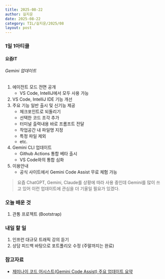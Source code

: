 ```yaml
---
title: 2025-08-22
author: 길지운
date: 2025-08-22
category: TIL/길지운/2025/08
layout: post
---
```


### 1일 1아티클
#### 요즘IT
###### Gemini 업데이트
1. 에이전트 모드 전면 공개
   - VS Code, IntelliJ에서 모두 사용 가능
2. VS Code, IntelliJ IDE 기능 개선
3. 주요 기능 일반 출시 및 신기능 제공
   - 체크포인트로 되돌리기
   - 선택한 코드 조각 추가
   - 터미널 출력내용 바로 프롬프트 전달
   - 작업공간 내 파일명 지정
   - 특정 파일 제외
   - etc.
4. Gemini CLI 업데이트
   - Github Actions 통합 베타 출시
   - VS Code와의 통합 심화
5. 이용안내
   - 공식 사이트에서 Gemini Code Assist 무료 체험 가능
  
> 요즘 ChatGPT, Gemini, Claude를 상황에 따라 사용 중인데 Gemini를 많이 쓰고 있어 이런 업데이트에 관심을 더 기울일 필요가 있겠다.
  
### 오늘 배운 것
1. 관통 프로젝트 (Bootstrap)
  
### 내일 할 일
1. 인프런 대규모 트래픽 강의 듣기
2. 상담 피드백 바탕으로 포트폴리오 수정 (주말까지는 완료)
  
### 참고자료
- [제미나이 코드 어시스트(Gemini Code Assist) 주요 업데이트 요약](https://yozm.wishket.com/magazine/detail/3304/)